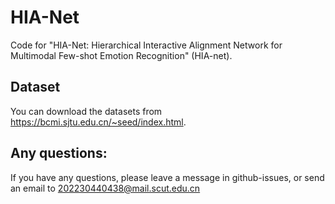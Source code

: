 # HIA-Net
Code  for "HIA-Net: Hierarchical Interactive Alignment Network for Multimodal Few-shot Emotion Recognition" (HIA-net).


## Dataset
You can download the datasets from https://bcmi.sjtu.edu.cn/~seed/index.html.


## Any questions:
If you have any questions, please leave a message in github-issues, or send an email to 202230440438@mail.scut.edu.cn
